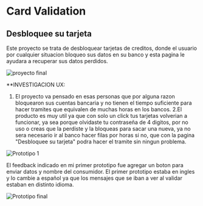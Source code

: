 # Card Validation
## Desbloquee su tarjeta

Este proyecto se trata de desbloquear tarjetas de creditos, donde el usuario por cualquier
situacion bloqueo sus datos en su banco y esta pagina le ayudara a recuperar sus datos perdidos.

![proyecto final](https://user-images.githubusercontent.com/108200076/180351678-f56dcf8a-e513-44e3-8425-9cb2b7a7bdcf.jpg)


**INVESTIGACION UX: 
1. El proyecto va pensado en esas personas que por alguna razon 
bloquearon sus cuentas bancaria y no tienen el tiempo suficiente 
para hacer tramites que equivalen de muchas horas en los bancos.
2.El producto es muy util ya que con solo un click tus tarjetas volverian a funcionar, ya sea porque olvidaste tu contraseña de 4 digitos, por no uso o creas que la perdiste y la bloqueas para sacar una nueva, ya no sera necesario ir al banco hacer filas por horas si no, que con la pagina "Desbloquee su tarjeta" podra hacer el tramite sin ningun problema.

![Prototipo 1](https://user-images.githubusercontent.com/108200076/180351844-f3adc8ec-1c09-4de0-9b0b-edba317c51de.jpeg)

El feedback indicado en mi primer prototipo fue agregar un boton para enviar datos y nombre
del consumidor. El primer prototipo estaba en ingles y lo cambie a español ya que los
mensajes que se iban a ver al validar estaban en distinto idioma.

![Prototipo final](https://user-images.githubusercontent.com/108200076/180351886-3a3a2e41-e830-4e5f-825e-2ba61063102d.jpeg)
